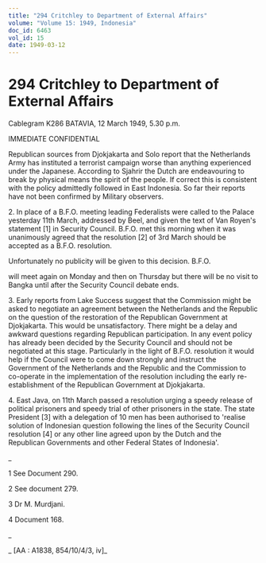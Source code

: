 ```yaml
---
title: "294 Critchley to Department of External Affairs"
volume: "Volume 15: 1949, Indonesia"
doc_id: 6463
vol_id: 15
date: 1949-03-12
---
```


# 294 Critchley to Department of External Affairs

Cablegram K286 BATAVIA, 12 March 1949, 5.30 p.m.

IMMEDIATE CONFIDENTIAL

Republican sources from Djokjakarta and Solo report that the Netherlands Army has instituted a terrorist campaign worse than anything experienced under the Japanese. According to Sjahrir the Dutch are endeavouring to break by physical means the spirit of the people. If correct this is consistent with the policy admittedly followed in East Indonesia. So far their reports have not been confirmed by Military observers.

2\. In place of a B.F.O. meeting leading Federalists were called to the Palace yesterday 11th March, addressed by Beel, and given the text of Van Royen's statement [1] in Security Council. B.F.O. met this morning when it was unanimously agreed that the resolution [2] of 3rd March should be accepted as a B.F.O. resolution.

Unfortunately no publicity will be given to this decision. B.F.O.

will meet again on Monday and then on Thursday but there will be no visit to Bangka until after the Security Council debate ends.

3\. Early reports from Lake Success suggest that the Commission might be asked to negotiate an agreement between the Netherlands and the Republic on the question of the restoration of the Republican Government at Djokjakarta. This would be unsatisfactory. There might be a delay and awkward questions regarding Republican participation. In any event policy has already been decided by the Security Council and should not be negotiated at this stage. Particularly in the light of B.F.O. resolution it would help if the Council were to come down strongly and instruct the Government of the Netherlands and the Republic and the Commission to co-operate in the implementation of the resolution including the early re- establishment of the Republican Government at Djokjakarta.

4\. East Java, on 11th March passed a resolution urging a speedy release of political prisoners and speedy trial of other prisoners in the state. The state President [3] with a delegation of 10 men has been authorised to 'realise solution of Indonesian question following the lines of the Security Council resolution [4] or any other line agreed upon by the Dutch and the Republican Governments and other Federal States of Indonesia'.

_

1 See Document 290.

2 See document 279.

3 Dr M. Murdjani.

4 Document 168.

_

_ [AA : A1838, 854/10/4/3, iv]_
